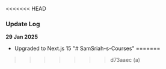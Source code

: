 <<<<<<< HEAD

### Update Log
**29 Jan 2025**
- Upgraded to Next.js 15
"# SamSriah-s-Courses" 
=======
>>>>>>> d73aaec (a)
